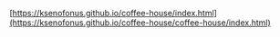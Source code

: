 [https://ksenofonus.github.io/coffee-house/index.html](https://ksenofonus.github.io/coffee-house/coffee-house/index.html)
